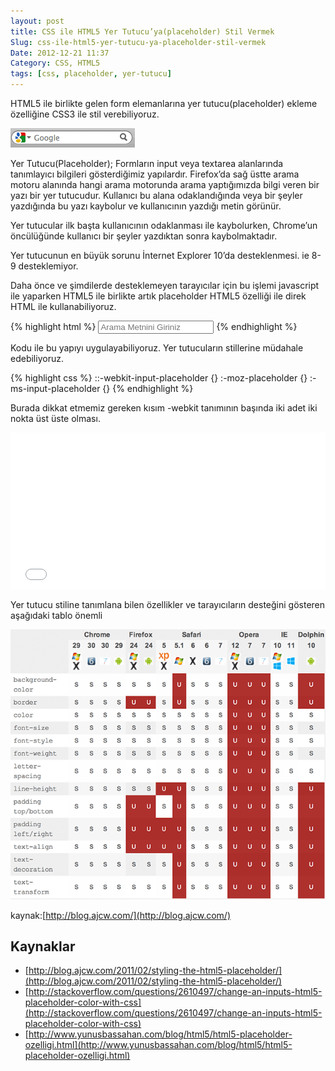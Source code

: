 ```yaml
---
layout: post
title: CSS ile HTML5 Yer Tutucu’ya(placeholder) Stil Vermek
Slug: css-ile-html5-yer-tutucu-ya-placeholder-stil-vermek
Date: 2012-12-21 11:37
Category: CSS, HTML5
tags: [css, placeholder, yer-tutucu]
---
```


HTML5 ile birlikte gelen form elemanlarına yer tutucu(placeholder) ekleme özelliğine CSS3 ile stil verebiliyoruz.

![Firefox Placeholder](/images/firefox_placeholder.gif)

Yer Tutucu(Placeholder); Formların input veya textarea alanlarında tanımlayıcı bilgileri gösterdiğimiz yapılardır.  Firefox’da sağ üstte arama motoru alanında hangi arama motorunda arama yaptığımızda bilgi veren bir yazı bir yer tutucudur. Kullanıcı bu alana odaklandığında veya bir şeyler yazdığında bu yazı kaybolur ve kullanıcının yazdığı metin görünür.

Yer tutucular ilk başta kullanıcının odaklanması ile kaybolurken, Chrome’un öncülüğünde kullanıcı bir şeyler yazdıktan sonra kaybolmaktadır.

Yer tutucunun en büyük sorunu İnternet Explorer 10’da desteklenmesi. ie 8-9 desteklemiyor.

Daha önce ve şimdilerde desteklemeyen tarayıcılar için bu işlemi javascript ile yaparken HTML5 ile birlikte artık placeholder HTML5 özelliği ile direk HTML ile kullanabiliyoruz.

{% highlight html %}
<input type="text" name="arama" placeholder="Arama Metnini Giriniz" />
{% endhighlight %}

Kodu ile bu yapıyı uygulayabiliyoruz. Yer tutucuların stillerine müdahale edebiliyoruz.

{% highlight css %}
::-webkit-input-placeholder {}
:-moz-placeholder {}
:-ms-input-placeholder {}
{% endhighlight %}

Burada dikkat etmemiz gereken kısım -webkit tanımının başında iki adet iki nokta üst üste olması.

<iframe scrolling="no" height="250" frameborder="0" style="width: 100%; overflow: hidden;" allowtransparency="true" data-height="250" src="//codepen.io/fatihhayri/embed/iJGwq?type=css&amp;height=250" id="cp_embed_hgplm"></iframe>

Yer tutucu stiline tanımlana bilen özellikler ve tarayıcıların desteğini gösteren aşağıdaki tablo önemli

![Placeholder CSS Özelliği Destekleme Tablosu](/images/placeholder_tablosu.gif)

kaynak:[http://blog.ajcw.com/](http://blog.ajcw.com/)

## Kaynaklar

- [http://blog.ajcw.com/2011/02/styling-the-html5-placeholder/](http://blog.ajcw.com/2011/02/styling-the-html5-placeholder/)
- [http://stackoverflow.com/questions/2610497/change-an-inputs-html5-placeholder-color-with-css](http://stackoverflow.com/questions/2610497/change-an-inputs-html5-placeholder-color-with-css)
- [http://www.yunusbassahan.com/blog/html5/html5-placeholder-ozelligi.html](http://www.yunusbassahan.com/blog/html5/html5-placeholder-ozelligi.html)
